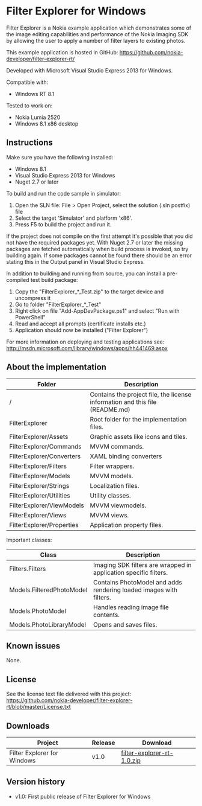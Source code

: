 Filter Explorer for Windows
===========================

Filter Explorer is a Nokia example application which demonstrates some of the image editing
capabilities and performance of the Nokia Imaging SDK by allowing the user to apply
a number of filter layers to existing photos.

This example application is hosted in GitHub:
https://github.com/nokia-developer/filter-explorer-rt/

Developed with Microsoft Visual Studio Express 2013 for Windows.

Compatible with:

 * Windows RT 8.1

Tested to work on:

 * Nokia Lumia 2520
 * Windows 8.1 x86 desktop


Instructions
------------

Make sure you have the following installed:

 * Windows 8.1
 * Visual Studio Express 2013 for Windows
 * Nuget 2.7 or later

To build and run the code sample in simulator:

 1. Open the SLN file:
    File > Open Project, select the solution (.sln postfix) file
 2. Select the target 'Simulator' and platform 'x86'.
 3. Press F5 to build the project and run it.

If the project does not compile on the first attempt it's possible that you
did not have the required packages yet. With Nuget 2.7 or later the missing
packages are fetched automatically when build process is invoked, so try
building again. If some packages cannot be found there should be an
error stating this in the Output panel in Visual Studio Express.

In addition to building and running from source, you can install
a pre-compiled test build package:

 1. Copy the "FilterExplorer_*_Test.zip" to the target device and uncompress it
 2. Go to folder "FilterExplorer_*_Test"
 3. Right click on file "Add-AppDevPackage.ps1" and select "Run with PowerShell"
 4. Read and accept all prompts (certificate installs etc.)
 5. Application should now be installed ("Filter Explorer")

For more information on deploying and testing applications see:
http://msdn.microsoft.com/library/windows/apps/hh441469.aspx


About the implementation
------------------------

| Folder | Description |
| ------ | ----------- |
| / | Contains the project file, the license information and this file (README.md) |
| FilterExplorer | Root folder for the implementation files.  |
| FilterExplorer/Assets | Graphic assets like icons and tiles. |
| FilterExplorer/Commands | MVVM commands. |
| FilterExplorer/Converters | XAML binding converters |
| FilterExplorer/Filters | Filter wrappers. |
| FilterExplorer/Models | MVVM models. |
| FilterExplorer/Strings | Localization files. |
| FilterExplorer/Utilities | Utility classes. |
| FilterExplorer/ViewModels | MVVM viewmodels. |
| FilterExplorer/Views | MVVM views. |
| FilterExplorer/Properties | Application property files. |

Important classes:

| Class | Description |
| ----- | ----------- |
| Filters.Filters | Imaging SDK filters are wrapped in application specific filters. |
| Models.FilteredPhotoModel | Contains PhotoModel and adds rendering loaded images with filters. |
| Models.PhotoModel | Handles reading image file contents. |
| Models.PhotoLibraryModel | Opens and saves files. |


Known issues
------------

None.


License
-------

See the license text file delivered with this project:
https://github.com/nokia-developer/filter-explorer-rt/blob/master/License.txt


Downloads
---------

| Project | Release | Download |
| ------- | --------| -------- |
| Filter Explorer for Windows | v1.0 | [filter-explorer-rt-1.0.zip](https://github.com/nokia-developer/filter-explorer-rt/archive/v1.0.zip) |


Version history
---------------

 * v1.0: First public release of Filter Explorer for Windows
